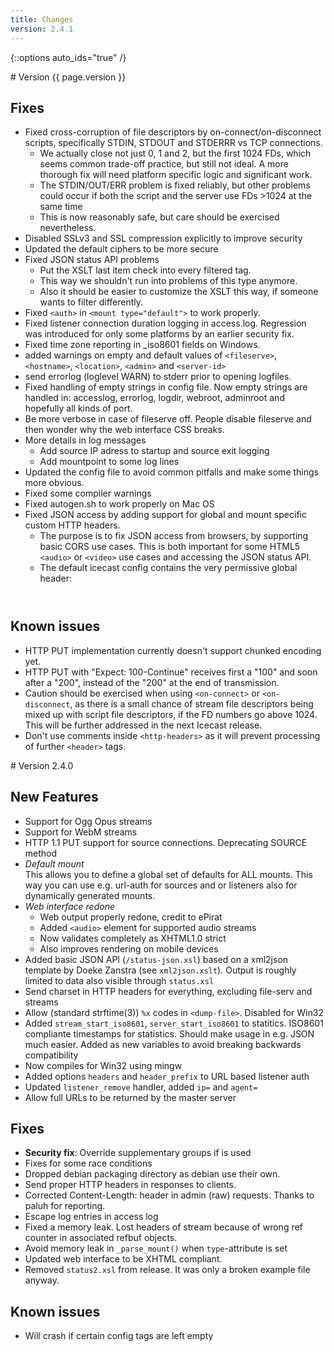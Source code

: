 ```yaml
---
title: Changes
version: 2.4.1
---
```


{::options auto_ids="true" /}

<article id="v{{ page.version }}" markdown="1">
# Version {{ page.version }}

## Fixes

-	Fixed cross-corruption of file descriptors by on-connect/on-disconnect scripts, specifically STDIN, STDOUT and STDERRR vs TCP connections.
	* We actually close not just 0, 1 and 2, but the first 1024 FDs, which seems common trade-off practice, but still not ideal. A more thorough fix will need platform specific logic and significant work.
	* The STDIN/OUT/ERR problem is fixed reliably, but other problems could occur if both the script and the server use FDs >1024 at the same time
	* This is now reasonably safe, but care should be exercised nevertheless. 
-	Disabled SSLv3 and SSL compression explicitly to improve security
-	Updated the default ciphers to be more secure
-	Fixed JSON status API problems
	* Put the XSLT last item check into every filtered tag.
	* This way we shouldn't run into problems of this type anymore.
	* Also it should be easier to customize the XSLT this way, if someone wants to filter differently.
-	Fixed `<auth>` in `<mount type="default">` to work properly.
-	Fixed listener connection duration logging in access.log. Regression was introduced for only some platforms by an earlier security fix.
-	Fixed time zone reporting in _iso8601 fields on Windows.
-	added warnings on empty and default values of `<fileserve>`, `<hostname>`, `<location>`, `<admin>` and `<server-id>`
-	send errorlog (loglevel WARN) to stderr prior to opening logfiles.
-	Fixed handling of empty strings in config file. Now empty strings are handled in: accesslog, errorlog, logdir, webroot, adminroot and hopefully all kinds of port.
-	Be more verbose in case of fileserve off. People disable fileserve and then wonder why the web interface CSS breaks.
-	More details in log messages
	* Add source IP adress to startup and source exit logging
	* Add mountpoint to some log lines
-	Updated the config file to avoid common pitfalls and make some things more obvious.
-	Fixed some compiler warnings
-	Fixed autogen.sh to work properly on Mac OS
-	Fixed JSON access by adding support for global and mount specific custom HTTP headers.
	* The purpose is to fix JSON access from browsers, by supporting basic CORS use cases. This is both important for some HTML5 `<audio>` or `<video>` use cases and accessing the JSON status API.
	* The default icecast config contains the very permissive global header: <header name="Access-Control-Allow-Origin" value="*" />

## Known issues

-	HTTP PUT implementation currently doesn't support chunked encoding yet.
-	HTTP PUT with "Expect: 100-Continue" receives first a "100" and soon after a "200", instead of the "200" at the end of transmission.
-	Caution should be exercised when using `<on-connect>` or `<on-disconnect`, as there is a small chance of stream file descriptors being mixed up with script file descriptors, if the FD numbers go above 1024. This will be further addressed in the next Icecast release.
-	Don't use comments inside `<http-headers>` as it will prevent processing of further `<header>` tags.
</article>

<article id="v2.4.0" markdown="1">
# Version 2.4.0

## New Features

-	Support for Ogg Opus streams
-	Support for WebM streams
-	HTTP 1.1 PUT support for source connections. Deprecating SOURCE method
-	_Default mount_  
	This allows you to define a global set of defaults for ALL mounts. This way you can use e.g. url-auth for sources and or listeners also for dynamically generated mounts.
-	_Web interface redone_
	*	Web output properly redone, credit to ePirat
	*	Added `<audio>` element for supported audio streams
	*	Now validates completely as XHTML1.0 strict
	*	Also improves rendering on mobile devices
-	Added basic JSON API (`/status-json.xsl`) based on a xml2json template by Doeke Zanstra (see `xml2json.xslt`). Output is roughly limited to data also visible through `status.xsl`
-	Send charset in HTTP headers for everything, excluding file-serv and streams
-	Allow (standard strftime(3)) `%x` codes in `<dump-file>`. Disabled for Win32
-	Added `stream_start_iso8601`, `server_start_iso8601` to statitics. ISO8601 compliante timestamps for statistics. Should make usage in e.g. JSON much easier. Added as new variables to avoid breaking backwards compatibility
-	Now compiles for Win32 using mingw
-	Added options `headers` and `header_prefix` to URL based listener auth
-	Updated `listener_remove` handler, added `ip=` and `agent=`
-	Allow full URLs to be returned by the master server

## Fixes

-	__Security fix__: Override supplementary groups if is used
-	Fixes for some race conditions
-	Dropped debian packaging directory as debian use their own.
-	Send proper HTTP headers in responses to clients.
-	Corrected Content-Length: header in admin (raw) requests. Thanks to paluh for reporting.
-	Escape log entries in access log
-	Fixed a memory leak. Lost headers of stream because of wrong ref counter in associated refbuf objects.
-	Avoid memory leak in `_parse_mount()` when `type`-attribute is set
-	Updated web interface to be XHTML compliant.
-	Removed `status2.xsl` from release. It was only a broken example file anyway.

## Known issues

-	Will crash if certain config tags are left empty

</article>

